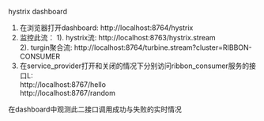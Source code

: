 hystrix dashboard

1. 在浏览器打开dashboard: http://localhost:8764/hystrix  
2. 监控此流： 
1). hystrix流: http://localhost:8763/hystrix.stream  
2). turgin聚合流: http://localhost:8764/turbine.stream?cluster=RIBBON-CONSUMER 
3. 在service_provider打开和关闭的情况下分别访问ribbon_consumer服务的接口L:  
http://localhost:8767/hello  
http://localhost:8767/random  
  
在dashboard中观测此二接口调用成功与失败的实时情况